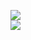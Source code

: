 [![](https://img.shields.io/badge/Made%20With-Github%20Spray-lightgrey.svg?style=for-the-badge&logo=github)](https://github.com/Annihil/github-spray#5432)  
[![](https://i.imgur.com/2DrTn0Z.gif)](https://github.com/Annihil/github-spray)